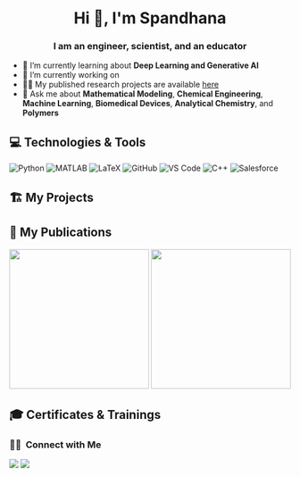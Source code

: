 <h1 align="center">Hi 👋, I'm Spandhana</h1>
<h3 align="center">I am an engineer, scientist, and an educator</h3>


- 🌱 I’m currently learning about **Deep Learning and Generative AI**
- 🔭 I’m currently working on 
- 👨‍💻 My published research projects are available [here](https://scholar.google.com/citations?hl=en&user=bBjeWI0AAAAJ&view_op=list_works&sortby=pubdate)
- 💬 Ask me about **Mathematical Modeling**, **Chemical Engineering**, **Machine Learning**, **Biomedical Devices**, **Analytical Chemistry**, and **Polymers**

## 💻 Technologies & Tools

![Python](https://img.shields.io/badge/-Python-3776AB?style=for-the-badge&logo=python&logoColor=ffffff)
![MATLAB](https://img.shields.io/badge/MATLAB-005594)
![LaTeX](https://img.shields.io/badge/latex-%23008080.svg?style=for-the-badge&logo=latex&logoColor=white)
![GitHub](https://img.shields.io/badge/-GitHub-181717?style=for-the-badge&logo=github)
![VS Code](http://img.shields.io/badge/-VS%20Code-007ACC?style=for-the-badge&logo=visual-studio-code&logoColor=ffffff)
![C++](https://img.shields.io/badge/C%2B%2B-00599C?style=for-the-badge&logo=c%2B%2B&logoColor=white)
![Salesforce](https://img.shields.io/badge/Salesforce-00A1E0?style=for-the-badge&logo=Salesforce&logoColor=white)

## 🏗️ My Projects

## :page_with_curl: My Publications
<img src=./PhD_Thesis/blob/main/pH11_movie.gif width="250">
<img src=./PhD_Thesis/pH12_movie.gif width="250">

## 🎓 Certificates & Trainings

<!--
**gspandhana/gspandhana** is a ✨ _special_ ✨ repository because its `README.md` (this file) appears on your GitHub profile.

Here are some ideas to get you started:

- 🔭 I’m currently working on ...
- 🌱 I’m currently learning ...
- 👯 I’m looking to collaborate on ...
- 🤔 I’m looking for help with ...
- 💬 Ask me about ...
- 📫 How to reach me: ...
- 😄 Pronouns: ...
- ⚡ Fun fact: ...

 In this paper, this has been demonstrated using a multidimensional phase-field modeling framework and validated against real-time experiments.
-->

### 🤝🏻 &nbsp;Connect with Me
<p>
<a href="https://linkedin.com/in/gspandhana"><img src="https://img.shields.io/badge/-gspandhana-0077B5?style=flat&logo=Linkedin&logoColor=white"/></a>
<a href= "https://medium.com/@spandhanagonuguntla"><img src = "https://img.shields.io/badge/Medium-12100E?style=for-the-badge&logo=medium&logoColor=white"/></a>
</p>
